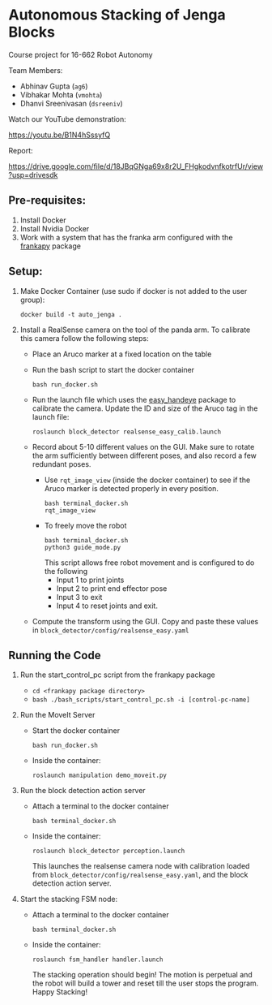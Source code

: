 # Autonomous Stacking of Jenga Blocks

Course project for 16-662 Robot Autonomy

Team Members:
- Abhinav Gupta (`ag6`)
- Vibhakar Mohta (`vmohta`)
- Dhanvi Sreenivasan (`dsreeniv`)

Watch our YouTube demonstration:

https://youtu.be/B1N4hSssyfQ

Report:

https://drive.google.com/file/d/18JBqGNga69x8r2U_FHgkodvnfkotrfUr/view?usp=drivesdk

## Pre-requisites:
1. Install Docker
2. Install Nvidia Docker
3. Work with a system that has the franka arm configured with the [frankapy](https://github.com/iamlab-cmu/frankapy) package

## Setup:
1. Make Docker Container (use sudo if docker is not added to the user group):

   ```
   docker build -t auto_jenga .
   ```

2. Install a RealSense camera on the tool of the panda arm. To calibrate this camera follow the following steps:
    - Place an Aruco marker at a fixed location on the table
    - Run the bash script to start the docker container
        ```
        bash run_docker.sh
        ```
    -  Run the launch file which uses the [easy_handeye](https://github.com/IFL-CAMP/easy_handeye) package to calibrate the camera. Update the ID and size of the Aruco tag in the launch file:
        ```
        roslaunch block_detector realsense_easy_calib.launch
        ```

    - Record about 5-10 different values on the GUI. Make sure to rotate the arm sufficiently between different poses, and also record a few redundant poses. 
        - Use `rqt_image_view` (inside the docker container) to see if the Aruco marker is detected properly in every position. 
            ```
            bash terminal_docker.sh
            rqt_image_view
            ```
        - To freely move the robot
            ```
            bash terminal_docker.sh
            python3 guide_mode.py
            ```
            This script allows free robot movement and is configured to do the following
            - Input 1 to print joints <br>
            - Input 2 to print end effector pose <br>
            - Input 3 to exit <br>
            - Input 4 to reset joints and exit.

    - Compute the transform using the GUI. Copy and paste these values in `block_detector/config/realsense_easy.yaml`


## Running the Code
1. Run the start_control_pc script from the frankapy package
   - `cd <frankapy package directory>`
   - `bash ./bash_scripts/start_control_pc.sh -i [control-pc-name]`

2. Run the MoveIt Server
    - Start the docker container
      ```
      bash run_docker.sh
      ```
    - Inside the container:
        ```
        roslaunch manipulation demo_moveit.py
        ```

3. Run the block detection action server
    - Attach a terminal to the docker container
      ```
      bash terminal_docker.sh
      ```
    - Inside the container:
        ```
        roslaunch block_detector perception.launch
        ```
        This launches the realsense camera node with calibration loaded from `block_detector/config/realsense_easy.yaml`, and the block detection action server.

4. Start the stacking FSM node:
    - Attach a terminal to the docker container
      ```
      bash terminal_docker.sh
      ```
    - Inside the container:
        ```
        roslaunch fsm_handler handler.launch
        ```
        The stacking operation should begin! The motion is perpetual and the robot will build a tower and reset till the user stops the program. Happy Stacking!